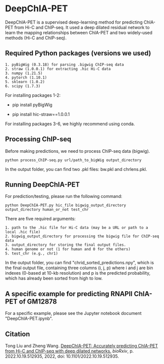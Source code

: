 # DeepChIA-PET

DeepChIA-PET is a supervised deep-learning method for predicting ChIA-PET from Hi-C and ChIP-seq. 
It used a deep dilated residual network to learn the mapping relationships between ChIA-PET and two widely-used methods (Hi-C and ChIP-seq).


## Required Python packages (versions we used) 
	1. pyBigWig (0.3.18) for parsing .bigwig ChIP-seq data
	2. straw (1.0.0.1) for extracting .hic Hi-C data
	3. numpy (1.21.5)
	4. pytorch (1.10.1)
	5. sklearn (1.0.2)
	6. scipy (1.7.3)

For installing packages 1-2: 
* pip install pyBigWig
+ pip install hic-straw==1.0.0.1

For installing packages 3-6, we highly recommend using conda. 

## Processing ChIP-seq

Before making predictions, we need to process ChIP-seq data (bigwig). 

`python process_ChIP-seq.py url/path_to_bigWig output_directory`

In the output folder, you can find two .pkl files: bw.pkl and chrlens.pkl.

## Running DeepChIA-PET

For prediction/testing, please run the following command:

`python DeepChIA-PET.py hic_file bigwig_output_directory output_directory human_or_not test_chr`

There are five required arguments:
	
	1. path to the .hic file for Hi-C data (may be a URL or path to a local .hic file)
	2. bigwig_output_directory for processing the bigwig file for ChIP-seq data
	3. output_directory for storing the final output files.
	4. human genome or not (1 for human and 0 for the others)
	5. test_chr (e.g., chr1)

In the output folder, you can find "chrid_sorted_predictions.npy", which is the final output file, containing three columns (i, j, p) where i and j are bin indexes (0-based at 10-kb resolution) and p is the predicted probability, which has already been sorted from high to low.


## A specific example for predicting RNAPII ChIA-PET of GM12878 

For a specific example, please see the Jupyter notebook document "DeepChIA-PET.ipynb". 

## Citation
Tong Liu and Zheng Wang. <a href="https://www.biorxiv.org/content/10.1101/2022.10.19.512935v1">DeepChIA-PET: Accurately predicting ChIA-PET from Hi-C and ChIP-seq with deep dilated networks.</a> <i>bioRxiv</i>, p. 2022.10.19.512935, 2022, doi: 10.1101/2022.10.19.512935.
